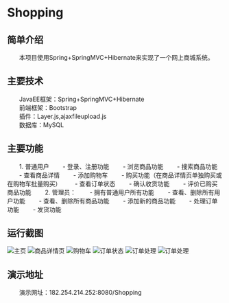 # Shopping
## 简单介绍
　　本项目使用Spring+SpringMVC+Hibernate来实现了一个网上商城系统。
## 主要技术
　　JavaEE框架：Spring+SpringMVC+Hibernate<br/>
　　前端框架：Bootstrap<br/>
　　插件：Layer.js,ajaxfileupload.js<br/>
　　数据库：MySQL<br/>
## 主要功能
　　1. 普通用户
　　- 登录、注册功能
　　- 浏览商品功能
　　- 搜索商品功能
　　- 查看商品详情
　　- 添加购物车
　　- 购买功能（在商品详情页单独购买或在购物车批量购买）
　　- 查看订单状态
　　- 确认收货功能
　　- 评价已购买商品功能
　　2. 管理员：
　　- 拥有普通用户所有功能
　　- 查看、删除所有用户功能
　　- 查看、删除所有商品功能
　　- 添加新的商品功能
　　- 处理订单功能
　　- 发货功能
## 运行截图
![主页](http://i4.buimg.com/588926/4f55a56c600353d3.png)
![商品详情页](http://i2.muimg.com/588926/d9732cf1077364b1.png)
![购物车](http://i2.muimg.com/588926/824c6423b8adee56.png)
![订单状态](http://i4.buimg.com/588926/e768a19233e6a97c.png)
![订单处理](http://i2.muimg.com/588926/00c922b032619e71.png)
![订单处理](http://i2.muimg.com/588926/871acdbef93d7057.png)
## 演示地址
　　演示网址：182.254.214.252:8080/Shopping